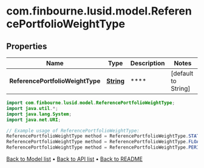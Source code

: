 # com.finbourne.lusid.model.ReferencePortfolioWeightType

## Properties

Name | Type | Description | Notes
------------ | ------------- | ------------- | -------------
**ReferencePortfolioWeightType** | [**String**](.md) | **** | [default to String]

```java
import com.finbourne.lusid.model.ReferencePortfolioWeightType;
import java.util.*;
import java.lang.System;
import java.net.URI;

// Example usage of ReferencePortfolioWeightType:
ReferencePortfolioWeightType method = ReferencePortfolioWeightType.STATIC;
ReferencePortfolioWeightType method = ReferencePortfolioWeightType.FLOATING;
ReferencePortfolioWeightType method = ReferencePortfolioWeightType.PERIODICAL;
```


[Back to Model list](../README.md#documentation-for-models) &#8226; [Back to API list](../README.md#documentation-for-api-endpoints) &#8226; [Back to README](../README.md)
